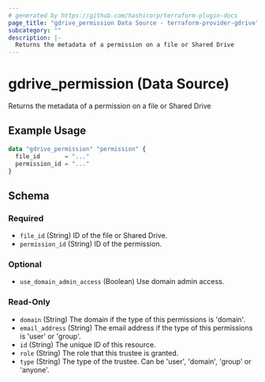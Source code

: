 ```yaml
---
# generated by https://github.com/hashicorp/terraform-plugin-docs
page_title: "gdrive_permission Data Source - terraform-provider-gdrive"
subcategory: ""
description: |-
  Returns the metadata of a permission on a file or Shared Drive
---
```


# gdrive_permission (Data Source)

Returns the metadata of a permission on a file or Shared Drive

## Example Usage

```terraform
data "gdrive_permission" "permission" {
  file_id       = "..."
  permission_id = "..."
}
```

<!-- schema generated by tfplugindocs -->
## Schema

### Required

- `file_id` (String) ID of the file or Shared Drive.
- `permission_id` (String) ID of the permission.

### Optional

- `use_domain_admin_access` (Boolean) Use domain admin access.

### Read-Only

- `domain` (String) The domain if the type of this permissions is 'domain'.
- `email_address` (String) The email address if the type of this permissions is 'user' or 'group'.
- `id` (String) The unique ID of this resource.
- `role` (String) The role that this trustee is granted.
- `type` (String) The type of the trustee. Can be 'user', 'domain', 'group' or 'anyone'.
